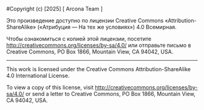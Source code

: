 #Copyright (c) [2025] [  Arcona Team  ]

Это произведение доступно по лицензии Creative Commons «Attribution-ShareAlike» («Атрибуция — На тех же условиях») 4.0 Всемирная.

Чтобы ознакомиться с копией этой лицензии, посетите http://creativecommons.org/licenses/by-sa/4.0/ или отправьте письмо в Creative Commons, PO Box 1866, Mountain View, CA 94042, USA.

---

This work is licensed under the Creative Commons Attribution-ShareAlike 4.0 International License.

To view a copy of this license, visit http://creativecommons.org/licenses/by-sa/4.0/ or send a letter to Creative Commons, PO Box 1866, Mountain View, CA 94042, USA.
